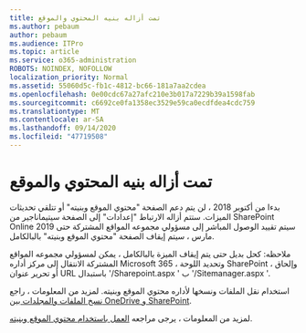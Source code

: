 ```yaml
---
title: تمت أزاله بنيه المحتوي والموقع
ms.author: pebaum
author: pebaum
ms.audience: ITPro
ms.topic: article
ms.service: o365-administration
ROBOTS: NOINDEX, NOFOLLOW
localization_priority: Normal
ms.assetid: 55060d5c-fb1c-4812-bc66-181a7aa2cdea
ms.openlocfilehash: 0e00cdc67a27afc210e3b017a7229b39a1598fab
ms.sourcegitcommit: c6692ce0fa1358ec3529e59ca0ecdfdea4cdc759
ms.translationtype: MT
ms.contentlocale: ar-SA
ms.lasthandoff: 09/14/2020
ms.locfileid: "47719508"
---
```

# <a name="site-and-content-structure-removed"></a>تمت أزاله بنيه المحتوي والموقع

بدءا من أكتوبر 2018 ، لن يتم دعم الصفحة "محتوي الموقع وبنيته" أو تتلقي تحديثات الميزات. ستتم أزاله الارتباط "إعدادات" إلى الصفحة سيتيماناجير من SharePoint Online سيتم تقييد الوصول المباشر إلى مسؤولي مجموعه المواقع المشتركة حتى 2019 مارس ، سيتم إيقاف الصفحة "محتوي الموقع وبنيته" بالبالكامل. 

ملاحظه: كحل بديل حتى يتم إيقاف الميزة بالبالكامل ، يمكن لمسؤولي مجموعه المواقع المشتركة الانتقال إلى مركز أداره Microsoft 365 ، وتحديد اللوحة SharePoint ، وإلحاق أو تحرير عنوان URL باستبدال '/Sharepoint.aspx ' ب '/Sitemanager.aspx '. 


استخدام نقل الملفات ونسخها لأداره محتوي الموقع وبنيته. لمزيد من المعلومات ، راجع [نسخ الملفات والمجلدات بين OneDrive و SharePoint](https://support.office.com/article/copy-files-and-folders-between-onedrive-and-sharepoint-sites-67a6323e-7fd4-4254-99a8-35613492a82f). 

لمزيد من المعلومات ، يرجى مراجعه [العمل باستخدام محتوي الموقع وبنيته](https://support.office.com/article/Work-with-site-content-and-structure-30fcaad9-02b1-4347-8b03-e1ccc5a4c19f).
